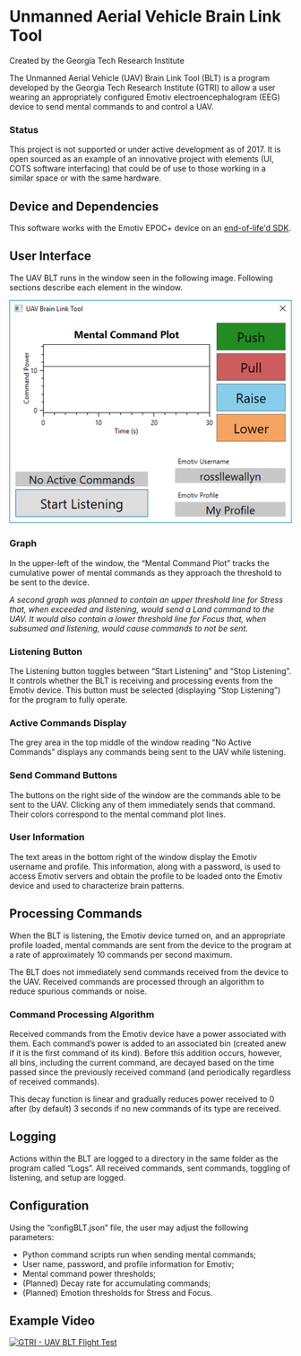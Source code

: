 # Unmanned Aerial Vehicle Brain Link Tool

Created by the Georgia Tech Research Institute

The Unmanned Aerial Vehicle (UAV) Brain Link Tool (BLT) is a program developed by the Georgia Tech Research Institute (GTRI) to allow a user wearing an appropriately configured Emotiv electroencephalogram (EEG) device to send mental commands to and control a UAV.

### Status

This project is not supported or under active development as of 2017. It is open sourced as an example of an innovative project with elements (UI, COTS software interfacing) that could be of use to those working in a similar space or with the same hardware.

## Device and Dependencies

This software works with the Emotiv EPOC+ device on an [end-of-life'd SDK](https://github.com/Emotiv/community-sdk).

## User Interface

The UAV BLT runs in the window seen in the following image. Following sections describe each element in the window.

![UI screenshot of program, showing: a graph of 'command power' on the Y axis and time on the X axis, which scrolls over time; command buttons 'Push', 'Pull', 'Raise', and 'Lower'; a status area for active commands and a button to toggle listening for commands; and Emotiv information](docs/programScreenshot.png "UI screenshot of program, showing: a graph of 'command power' on the Y axis and time on the X axis, which scrolls over time; command buttons 'Push', 'Pull', 'Raise', and 'Lower'; a status area for active commands and a button to toggle listening for commands; and Emotiv information")

### Graph

In the upper-left of the window, the “Mental Command Plot” tracks the cumulative power of mental commands as they approach the threshold to be sent to the device.

*A second graph was planned to contain an upper threshold line for Stress that, when exceeded and listening, would send a Land command to the UAV. It would also contain a lower threshold line for Focus that, when subsumed and listening, would cause commands to not be sent.*

### Listening Button

The Listening button toggles between “Start Listening” and “Stop Listening”. It controls whether the BLT is receiving and processing events from the Emotiv device.
This button must be selected (displaying “Stop Listening”) for the program to fully operate.

### Active Commands Display

The grey area in the top middle of the window reading “No Active Commands” displays any commands being sent to the UAV while listening.

### Send Command Buttons

The buttons on the right side of the window are the commands able to be sent to the UAV. Clicking any of them immediately sends that command. Their colors correspond to the mental command plot lines.

### User Information

The text areas in the bottom right of the window display the Emotiv username and profile. This information, along with a password, is used to access Emotiv servers and obtain the profile to be loaded onto the Emotiv device and used to characterize brain patterns.

## Processing Commands

When the BLT is listening, the Emotiv device turned on, and an appropriate profile loaded, mental commands are sent from the device to the program at a rate of approximately 10 commands per second maximum.

The BLT does not immediately send commands received from the device to the UAV. Received commands are processed through an algorithm to reduce spurious commands or noise.

### Command Processing Algorithm

Received commands from the Emotiv device have a power associated with them. Each command’s power is added to an associated bin (created anew if it is the first command of its kind). Before this addition occurs, however, all bins, including the current command, are decayed based on the time passed since the previously received command (and periodically regardless of received commands).

This decay function is linear and gradually reduces power received to 0 after (by default) 3 seconds if no new commands of its type are received.

## Logging

Actions within the BLT are logged to a directory in the same folder as the program called “Logs”. All received commands, sent commands, toggling of listening, and setup are logged.

## Configuration

Using the “configBLT.json” file, the user may adjust the following parameters:

* Python command scripts run when sending mental commands;
* User name, password, and profile information for Emotiv;
* Mental command power thresholds;
* (Planned) Decay rate for accumulating commands;
* (Planned) Emotion thresholds for Stress and Focus.

## Example Video

[![GTRI - UAV BLT Flight Test](http://img.youtube.com/vi/i9OUBcrSJ-A/0.jpg)](https://www.youtube.com/watch?v=i9OUBcrSJ-A "GTRI - UAV BLT Flight Test")
